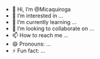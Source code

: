 - 👋 Hi, I’m @Micaquiroga
- 👀 I’m interested in ...
- 🌱 I’m currently learning ...
- 💞️ I’m looking to collaborate on ...
- 📫 How to reach me ...
- 😄 Pronouns: ...
- ⚡ Fun fact: ...

<!---
Micaquiroga/Micaquiroga is a ✨ special ✨ repository because its `README.md` (this file) appears on your GitHub profile.
You can click the Preview link to take a look at your changes.
--->
